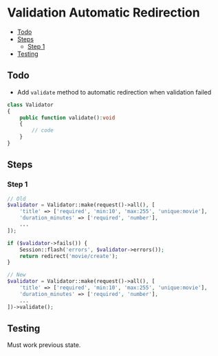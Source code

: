 # Validation Automatic Redirection <!-- omit from toc -->

- [Todo](#todo)
- [Steps](#steps)
  - [Step 1](#step-1)
- [Testing](#testing)


## Todo

- Add `validate` method to automatic redirection when validation failed

```php
class Validator
{
    public function validate():void
    {
        // code
    }
}
```

## Steps

### Step 1

```php
// Old
$validator = Validator::make(request()->all(), [
    'title' => ['required', 'min:10', 'max:255', 'unique:movie'],
    'duration_minutes' => ['required', 'number'],
    ...
]);

if ($validator->fails()) {
    Session::flash('errors', $validator->errors());
    return redirect('movie/create');
}
```

```php
// New
$validator = Validator::make(request()->all(), [
    'title' => ['required', 'min:10', 'max:255', 'unique:movie'],
    'duration_minutes' => ['required', 'number'],
    ...
])->validate();
```

## Testing

Must work previous state.